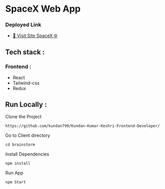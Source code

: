 # SpaceX Web App

<h3>Deployed  Link</h3>
<ul>
<li>
<a  href="https://magical-cassata-61c21e.netlify.app/">🔗 Visit Site SpaceX 🌐</a>
</li>
</ul>

## Tech stack :
### Frontend :
- React
- Tailwind-css
- Redux


## Run Locally :
Clone the Project
```
https://github.com/kundan799/Kundan-Kumar-Keshri-Frontend-Developer/
``` 
Go to Client directory
```
cd brainstorm
```
Install Dependencies
```
npm install
```
Run App
```
npm Start


